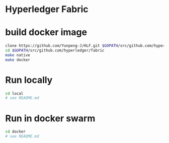 # Hyperledger Fabric

# build docker image
```bash
clone https://github.com/Yunpeng-J/HLF.git $GOPATH/src/github.com/hyperledger/fabric
cd $GOPATH/src/github.com/hyperledger/fabric
make native
make docker
```

# Run locally

```bash
cd local
# see README.md
```

# Run in docker swarm 
```bash
cd docker
# see README.md
```